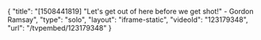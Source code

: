 {
    "title": "[1508441819] \"Let's get out of here before we get shot!\" - Gordon Ramsay",
    "type": "solo",
    "layout": "iframe-static",
    "videoId": "123179348",
    "url": "\/tvpembed\/123179348"
}
